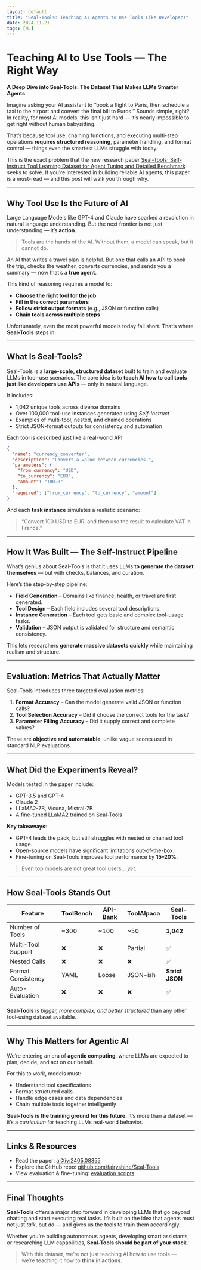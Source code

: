 ```yaml
---
layout: default
title: "Seal-Tools: Teaching AI Agents to Use Tools Like Developers"
date: 2024-11-21
tags: [ML]
---
```


# Teaching AI to Use Tools — The Right Way  
**A Deep Dive into Seal-Tools: The Dataset That Makes LLMs Smarter Agents**

Imagine asking your AI assistant to “book a flight to Paris, then schedule a taxi to the airport and convert the final bill to Euros.” Sounds simple, right? In reality, for most AI models, this isn’t just 
hard — it’s nearly impossible to get right without human babysitting.

That’s because tool use, chaining functions, and executing multi-step operations **requires structured reasoning**, parameter handling, and format control — things even the smartest LLMs struggle with today.

<!--more-->

This is the exact problem that the new research paper [Seal-Tools: Self-Instruct Tool Learning Dataset for Agent Tuning and Detailed Benchmark](https://arxiv.org/abs/2405.08355) seeks to solve. If you’re 
interested in building reliable AI agents, this paper is a must-read — and this post will walk you through why.

---

## Why Tool Use Is the Future of AI

Large Language Models like GPT-4 and Claude have sparked a revolution in natural language understanding. But the next frontier is not just understanding — it’s **action**.

> Tools are the hands of the AI. Without them, a model can speak, but it cannot do.

An AI that writes a travel plan is helpful. But one that calls an API to book the trip, checks the weather, converts currencies, and sends you a summary — now that’s a **true agent**.

This kind of reasoning requires a model to:

- **Choose the right tool for the job**
- **Fill in the correct parameters**
- **Follow strict output formats** (e.g., JSON or function calls)
- **Chain tools across multiple steps**

Unfortunately, even the most powerful models today fall short. That’s where **Seal-Tools** steps in.

---

## What Is Seal-Tools?

Seal-Tools is a **large-scale, structured dataset** built to train and evaluate LLMs in tool-use scenarios. The core idea is to **teach AI how to call tools just like developers use APIs** — only in natural 
language.

It includes:

- 1,042 unique tools across diverse domains  
- Over 100,000 tool-use instances generated using *Self-Instruct*  
- Examples of multi-tool, nested, and chained operations  
- Strict JSON-format outputs for consistency and automation  

Each tool is described just like a real-world API:

```json
{
  "name": "currency_converter",
  "description": "Convert a value between currencies.",
  "parameters": {
    "from_currency": "USD",
    "to_currency": "EUR",
    "amount": "100.0"
  },
  "required": ["from_currency", "to_currency", "amount"]
}
```

And each **task instance** simulates a realistic scenario:

> “Convert 100 USD to EUR, and then use the result to calculate VAT in France.”

---

## How It Was Built — The Self-Instruct Pipeline

What’s genius about Seal-Tools is that it uses LLMs **to generate the dataset themselves** — but with checks, balances, and curation.

Here’s the step-by-step pipeline:

- **Field Generation** – Domains like finance, health, or travel are first generated.  
- **Tool Design** – Each field includes several tool descriptions.  
- **Instance Generation** – Each tool gets basic and complex tool-usage tasks.  
- **Validation** – JSON output is validated for structure and semantic consistency.  

This lets researchers **generate massive datasets quickly** while maintaining realism and structure.

---

## Evaluation: Metrics That Actually Matter

Seal-Tools introduces three targeted evaluation metrics:

1. **Format Accuracy** – Can the model generate valid JSON or function calls?  
2. **Tool Selection Accuracy** – Did it choose the correct tools for the task?  
3. **Parameter Filling Accuracy** – Did it supply correct and complete values?

These are **objective and automatable**, unlike vague scores used in standard NLP evaluations.

---

## What Did the Experiments Reveal?

Models tested in the paper include:

- GPT-3.5 and GPT-4  
- Claude 2  
- LLaMA2-7B, Vicuna, Mistral-7B  
- A fine-tuned LLaMA2 trained on Seal-Tools  

**Key takeaways**:

- GPT-4 leads the pack, but still struggles with nested or chained tool usage.  
- Open-source models have significant limitations out-of-the-box.  
- Fine-tuning on Seal-Tools improves tool performance by **15–20%**.  

> Even top models are not great tool users… *yet*.

---

## How Seal-Tools Stands Out

| Feature                | ToolBench | API-Bank | ToolAlpaca | **Seal-Tools** |
|------------------------|-----------|----------|-------------|----------------|
| Number of Tools        | ~300      | ~100     | ~50         | **1,042**       |
| Multi-Tool Support     | ❌         | ❌        | Partial     | ✅             |
| Nested Calls           | ❌         | ❌        | ❌           | ✅             |
| Format Consistency     | YAML      | Loose    | JSON-ish    | **Strict JSON** |
| Auto-Evaluation        | ❌         | ❌        | ❌           | ✅             |

**Seal-Tools** is *bigger, more complex, and better structured* than any other tool-using dataset available.

---

## Why This Matters for Agentic AI

We’re entering an era of **agentic computing**, where LLMs are expected to plan, decide, and act on our behalf.

For this to work, models must:

- Understand tool specifications  
- Format structured calls  
- Handle edge cases and data dependencies  
- Chain multiple tools together intelligently  

**Seal-Tools is the training ground for this future.** It’s more than a dataset — it’s a *curriculum* for teaching LLMs real-world behavior.

---

## Links & Resources

- Read the paper: [arXiv:2405.08355](https://arxiv.org/abs/2405.08355)  
- Explore the GitHub repo: [github.com/fairyshine/Seal-Tools](https://github.com/fairyshine/Seal-Tools)  
- View evaluation & fine-tuning: [evaluation scripts](https://github.com/fairyshine/Seal-Tools/tree/main/evaluation)

---

## Final Thoughts

**Seal-Tools** offers a major step forward in developing LLMs that go beyond chatting and start executing real tasks. It’s built on the idea that agents must not just *talk*, but *do* — and 
gives us the tools to train them accordingly.

Whether you’re building autonomous agents, developing smart assistants, or researching LLM capabilities, **Seal-Tools should be part of your stack**.

> With this dataset, we’re not just teaching AI how to use tools —  
> we’re teaching it how to **think in actions**.

